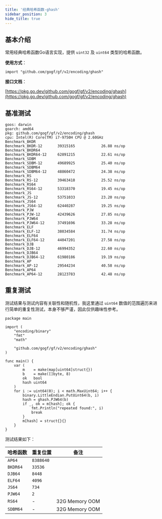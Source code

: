 ```yaml
---
title: '经典哈希函数-ghash'
sidebar_position: 3
hide_title: true
---
```


## 基本介绍

常用经典哈希函数Go语言实现，提供 `uint32` 及 `uint64` 类型的哈希函数。

**使用方式**：

```
import "github.com/gogf/gf/v2/encoding/ghash"
```

**接口文档**：

[https://pkg.go.dev/github.com/gogf/gf/v2/encoding/ghash](https://pkg.go.dev/github.com/gogf/gf/v2/encoding/ghash)

## 基准测试

```
goos: darwin
goarch: amd64
pkg: github.com/gogf/gf/v2/encoding/ghash
cpu: Intel(R) Core(TM) i7-9750H CPU @ 2.60GHz
Benchmark_BKDR
Benchmark_BKDR-12      	39315165	        26.88 ns/op
Benchmark_BKDR64
Benchmark_BKDR64-12    	62891215	        22.61 ns/op
Benchmark_SDBM
Benchmark_SDBM-12      	49689925	        25.40 ns/op
Benchmark_SDBM64
Benchmark_SDBM64-12    	48860472	        24.38 ns/op
Benchmark_RS
Benchmark_RS-12        	39463418	        25.52 ns/op
Benchmark_RS64
Benchmark_RS64-12     	53318370	        19.45 ns/op
Benchmark_JS
Benchmark_JS-12        	53751033	        23.20 ns/op
Benchmark_JS64
Benchmark_JS64-12      	62440287	        19.25 ns/op
Benchmark_PJW
Benchmark_PJW-12       	42439626	        27.85 ns/op
Benchmark_PJW64
Benchmark_PJW64-12     	37491696	        33.28 ns/op
Benchmark_ELF
Benchmark_ELF-12       	38034584	        31.74 ns/op
Benchmark_ELF64
Benchmark_ELF64-12     	44047201	        27.58 ns/op
Benchmark_DJB
Benchmark_DJB-12       	46994352	        22.60 ns/op
Benchmark_DJB64
Benchmark_DJB64-12     	61980186	        19.19 ns/op
Benchmark_AP
Benchmark_AP-12        	29544234	        40.58 ns/op
Benchmark_AP64
Benchmark_AP64-12      	28123783	        42.48 ns/op
```

## 重复测试

测试结果与测试内容有关联性和随机性，我这里通过 `uint64` 数值的范围遍历来进行简单的重复性测试，本身不够严谨，因此仅供趣味性参考。

```
package main

import (
	"encoding/binary"
	"fmt"
	"math"

	"github.com/gogf/gf/v2/encoding/ghash"
)

func main() {
	var (
		m    = make(map[uint64]struct{})
		b    = make([]byte, 8)
		ok   bool
		hash uint64
	)
	for i := uint64(0); i < math.MaxUint64; i++ {
		binary.LittleEndian.PutUint64(b, i)
		hash = ghash.PJW64(b)
		if _, ok = m[hash]; ok {
			fmt.Println("repeated found:", i)
			break
		}
		m[hash] = struct{}{}
	}
}
```

测试结果如下：

| 哈希函数 | 重复位置 | 备注 |
| --- | --- | --- |
| `AP64` | `8388640` |  |
| `BKDR64` | `33536` |  |
| `DJB64` | `8448` |  |
| `ELF64` | `4096` |  |
| `JS64` | `734` |  |
| `PJW64` | `2` |  |
| `RS64` | - | 32G Memory OOM |
| `SDBM64` | - | 32G Memory OOM |
